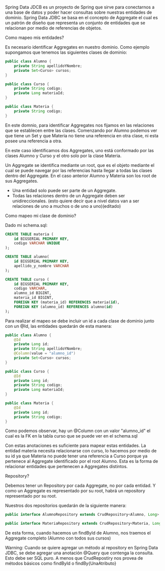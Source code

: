 Spring Data JDCB es un proyecto de Spring que sirve para conectarnos a una
base de datos y poder hacer consultas sobre nuestras entidades de dominio.
Spring Data JDBC se basa en el concepto de Aggregate el cual es un patrón de diseño
que representa un conjunto de entidades que se relacionan por medio de referencias de objetos.

Como mapeo mis entidades?

Es necesario identificar Aggregates en nuestro dominio. Como ejemplo supongamos
que tenemos las siguientes clases de dominio:

```java
public class Alumno {
    private String apellidoYNombre;
    private Set<Curso> cursos;
}

public class Curso {
    private String codigo;
    private Long materiaId;
}

public class Materia {
    private String codigo;
}
```

En este domnio, para identificar Aggregates nos fijamos en las 
relaciones que se establecen entre las clases. Comenzando por Alumno
podemos ver que tiene un Set<Curso> y que Materia no tiene 
una referencia en otra clase, ni esta posee una referencia a otra.

En este caso identificamos dos Aggregates, uno está conformado por las clases Alumno y Curso y el otro
solo por la clase Materia. 

Un Aggregate se identifica mediante un root, que es el objeto mediante el 
cual se puede navegar por las referencias hasta llegar a 
todas las clases dentro del Aggregate. En el caso anterior Alumno y Materia
son los root de sus Aggregates.

* Una entidad solo puede ser parte de un Aggregate.
* Todas las relaciones dentro de un Aggregate deben ser unidireccionales.
(esto quiere decir que a nivel datos van a ser relaciones de uno a muchos o de uno a uno)(editado)

Como mapeo mi clase de dominio?

Dado mi schema.sql: 

```sql
CREATE TABLE materia (
    id BIGSERIAL PRIMARY KEY,
    codigo VARCHAR UNIQUE
);

CREATE TABLE alumno(
    id BIGSERIAL PRIMARY KEY,
    apellido_y_nombre VARCHAR
);

CREATE TABLE curso (
    id BIGSERIAL PRIMARY KEY,
    codigo VARCHAR,
    alumno_id BIGINT,
    materia_id BIGINT,
    FOREIGN KEY (materia_id) REFERENCES materia(id),
    FOREIGN KEY (alumno_id) REFERENCES alumno(id)
);
```

Para realizar el mapeo se debe incluir un id a cada clase de dominio
junto con un @Id, las entidades quedarán de esta manera:

```java
public class Alumno {
    @Id
    private Long id;
    private String apellidoYNombre;
    @Column(value = "alumno_id")
    private Set<Curso> cursos;
}

public class Curso {
    @Id
    private Long id;
    private String codigo;
    private Long materiaId;
}

public class Materia {
    @Id
    private Long id;
    private String codigo;
}
```

Como podemos observar, hay un @Column con un valor "alumno_id" el cual
es la FK en la tabla curso que se puede ver en el schema.sql

Con estas anotaciones es suficiente para mapear estas entidades. La entidad
materia necesita relacionarse con curso, lo hacemos por medio de su id ya
que Materia no puede tener una referencia a Curso porque ya 
pertenece al Aggregate identificado por el root Alumno. Esta es la forma
de relacionar entidades que pertenecen a Aggregates distintos.

Repository?

Debemos tener un Repository por cada Aggregate, no por cada entidad.
Y como un Aggregate es representado por su root, habrá un repository 
representado por su root.

Nuestros dos repositorios quedarán de la siguiente manera:

```java
public interface AlumnoRepository extends CrudRepository<Alumno, Long> {}

public interface MateriaRepository extends CrudRepository<Materia, Long> {}
```

De esta forma, cuando hacemos un findById de Alumno, nos traemos el 
Aggregate completo (Alumno con todos sus cursos)

Warning: Cuando se quiere agregar un método al repository en Spring Data JDBC,
se debe agregar una anotación @Query que contenga la consulta. Esto debe ser SQL puro.
A menos que CrudRepostiry nos provea de métodos básicos como findById o findBy{UnaAtributo}
